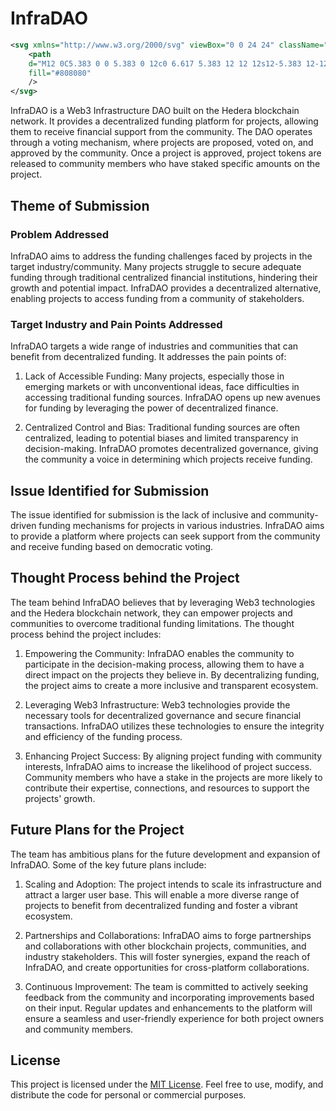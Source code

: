 # InfraDAO
```svg
<svg xmlns="http://www.w3.org/2000/svg" viewBox="0 0 24 24" className="h-2rem">
    <path
    d="M12 0C5.383 0 0 5.383 0 12c0 6.617 5.383 12 12 12s12-5.383 12-12c0-6.617-5.383-12-12-12zm0 22.737c-6.132 0-11.106-4.973-11.106-11.106C.894 5.5 5.868.526 12 .526s11.106 4.973 11.106 11.105c0 6.133-4.974 11.106-11.106 11.106zm-.63-6.16l-1.247-1.1c.998-1.498 1.636-3.262 1.636-5.23 0-2.86-1.577-4.437-4.437-4.437-2.861 0-4.438 1.577-4.438 4.437 0 2.87 1.577 4.448 4.438 4.448 1.103 0 2.132-.305 3.02-.854l1.348 1.247c-1.34.817-2.94 1.302-4.73 1.302-4.965 0-8.975-4.01-8.975-8.975C2.024 4.01 6.034 0 11 0s8.975 4.01 8.975 8.975c0 4.38-3.228 8.048-7.448 8.778z"
    fill="#808080"
    />
</svg>
```
InfraDAO is a Web3 Infrastructure DAO built on the Hedera blockchain network. It provides a decentralized funding platform for projects, allowing them to receive financial support from the community. The DAO operates through a voting mechanism, where projects are proposed, voted on, and approved by the community. Once a project is approved, project tokens are released to community members who have staked specific amounts on the project.

## Theme of Submission

### Problem Addressed

InfraDAO aims to address the funding challenges faced by projects in the target industry/community. Many projects struggle to secure adequate funding through traditional centralized financial institutions, hindering their growth and potential impact. InfraDAO provides a decentralized alternative, enabling projects to access funding from a community of stakeholders.

### Target Industry and Pain Points Addressed

InfraDAO targets a wide range of industries and communities that can benefit from decentralized funding. It addresses the pain points of:

1. Lack of Accessible Funding: Many projects, especially those in emerging markets or with unconventional ideas, face difficulties in accessing traditional funding sources. InfraDAO opens up new avenues for funding by leveraging the power of decentralized finance.

2. Centralized Control and Bias: Traditional funding sources are often centralized, leading to potential biases and limited transparency in decision-making. InfraDAO promotes decentralized governance, giving the community a voice in determining which projects receive funding.

## Issue Identified for Submission

The issue identified for submission is the lack of inclusive and community-driven funding mechanisms for projects in various industries. InfraDAO aims to provide a platform where projects can seek support from the community and receive funding based on democratic voting.

## Thought Process behind the Project

The team behind InfraDAO believes that by leveraging Web3 technologies and the Hedera blockchain network, they can empower projects and communities to overcome traditional funding limitations. The thought process behind the project includes:

1. Empowering the Community: InfraDAO enables the community to participate in the decision-making process, allowing them to have a direct impact on the projects they believe in. By decentralizing funding, the project aims to create a more inclusive and transparent ecosystem.

2. Leveraging Web3 Infrastructure: Web3 technologies provide the necessary tools for decentralized governance and secure financial transactions. InfraDAO utilizes these technologies to ensure the integrity and efficiency of the funding process.

3. Enhancing Project Success: By aligning project funding with community interests, InfraDAO aims to increase the likelihood of project success. Community members who have a stake in the projects are more likely to contribute their expertise, connections, and resources to support the projects' growth.

## Future Plans for the Project

The team has ambitious plans for the future development and expansion of InfraDAO. Some of the key future plans include:

1. Scaling and Adoption: The project intends to scale its infrastructure and attract a larger user base. This will enable a more diverse range of projects to benefit from decentralized funding and foster a vibrant ecosystem.

2. Partnerships and Collaborations: InfraDAO aims to forge partnerships and collaborations with other blockchain projects, communities, and industry stakeholders. This will foster synergies, expand the reach of InfraDAO, and create opportunities for cross-platform collaborations.

3. Continuous Improvement: The team is committed to actively seeking feedback from the community and incorporating improvements based on their input. Regular updates and enhancements to the platform will ensure a seamless and user-friendly experience for both project owners and community members.

## License

This project is licensed under the [MIT License](LICENSE). Feel free to use, modify, and distribute the code for personal or commercial purposes.
